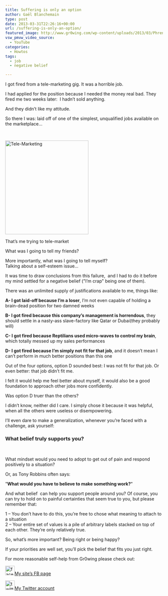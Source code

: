 ```yaml
---
title: Suffering is only an option
author: Gaël Blanchemain
type: post
date: 2013-03-31T22:26:16+00:00
url: /suffering-is-only-an-option/
featured_image: http://www.gr0wing.com/wp-content/uploads/2013/03/Phrenologie.jpg
vsw_pmvw_video_source:
  - YouTube
categories:
  - Howtos
tags:
  - job
  - negative belief

---
```

I got fired from a tele-marketing gig. It was a horrible job.

I had applied for the position because I needed the money real bad. They fired me two weeks later:  I hadn&#8217;t sold anything.

<!--more-->

And they didn&#8217;t like my attitude.

So there I was: laid off of one of the simplest, unqualified jobs available on the marketplace…

&nbsp;

<div id="attachment_5229" style="width: 276px" class="wp-caption aligncenter">
  <img aria-describedby="caption-attachment-5229" class="size-medium wp-image-5229" alt="Tele-Marketing" src="http://www.gr0wing.com/wp-content/uploads/2013/03/Tele-Marketing-266x300.jpg" width="266" height="300" srcset="https://www.gr0wing.com/wp-content/uploads/2013/03/Tele-Marketing-266x300.jpg 266w, https://www.gr0wing.com/wp-content/uploads/2013/03/Tele-Marketing.jpg 466w" sizes="(max-width: 266px) 100vw, 266px" />
  
  <p id="caption-attachment-5229" class="wp-caption-text">
    That&#8217;s me trying to tele-market
  </p>
</div>

What was I going to tell my friends?

More importantly, what was I going to tell myself?  
Talking about a self-esteem issue&#8230;

It was time to draw conclusions from this failure,  and I had to do it before my mind settled for a negative belief ("I&#8217;m crap" being one of them).

There was an unlimited supply of justifications available to me, things like:

**A- I got laid-off because I&#8217;m a loser**, I&#8217;m not even capable of holding a brain-dead position for two damned weeks

**B- I got fired because this company&#8217;s management is horrendous**, they should settle in a nasty-ass slave-factory like Qatar or Dubai(they probably will)

**C- I got fired because Reptilians used micro-waves to control my brain**, which totally messed up my sales performances

**D- I got fired because I&#8217;m simply not fit for that job**, and it doesn&#8217;t mean I can&#8217;t perform in much better positions than this one

Out of the four options, option D sounded best: I was not fit for that job. Or even better: that job didn&#8217;t fit me.

I felt it would help me feel better about myself, it would also be a good foundation to approach other jobs more confidently.

Was option D truer than the others?

I didn&#8217;t know, neither did I care. I simply chose it because it was helpful, when all the others were useless or disempowering.

I&#8217;ll even dare to make a generalization, whenever you&#8217;re faced with a challenge, ask yourself:

### What belief truly supports you?

&nbsp;

What mindset would you need to adopt to get out of pain and respond positively to a situation?

Or, as Tony Robbins often says:

"**What would you have to believe to make something work?**"

And what belief  can help you support people around you? Of course, you can try to hold on to painful certainties that seem true to you, but please remember that:

1 &#8211; You don&#8217;t have to do this, you&#8217;re free to chose what meaning to attach to a situation  
2 &#8211; Your entire set of values is a pile of arbitrary labels stacked on top of each other. They&#8217;re only relatively true.

So, what&#8217;s more important? Being right or being happy?

If your priorities are well set, you&#8217;ll pick the belief that fits you just right.

For more reasonable self-help from Gr0wing please check out:

[<img alt="facebook30px" src="http://www.gr0wing.com/wp-content/uploads/2013/03/facebook30px.png" width="30" height="30" />][1]<a href="http://www.facebook.com/GrowingTheRootsOfHappiness" target="_blank">My site&#8217;s FB page</a>

<a href="https://twitter.com/gaelblanchemain" target="_blank"><img alt="twitter30px" src="http://www.gr0wing.com/wp-content/uploads/2013/03/twitter30px.png" width="30" height="30" />My Twitter account</a>

 [1]: http://www.facebook.com/gr0wing
